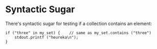 # Syntactic Sugar

There's syntactic sugar for testing if a collection contains an
element:

```vala
if ("three" in my_set) {    // same as my_set.contains ("three")
    stdout.printf ("heureka\n");
}
```
